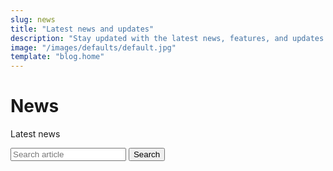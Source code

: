```yaml
---
slug: news
title: "Latest news and updates"
description: "Stay updated with the latest news, features, and updates about our static site generator. Discover what’s new and exciting."
image: "/images/defaults/default.jpg"
template: "blog.home"
---
```


# News

Latest news

<form action="/api/posts.json" id="search-form">
    <label for="term">
        <input type="text" name="term" id="term" placeholder="Search article">
    </label>
    <input type="submit" value="Search">
</form>
